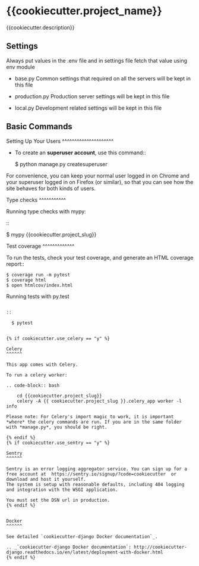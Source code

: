 # {{cookiecutter.project_name}}

{{cookiecutter.description}}


Settings
--------

Always put values in the .env file and in settings file fetch that value using env module

* base.py
Common settings that required on all the servers will be kept in this file

* production.py
Production server settings will be kept in this file

* local.py
Development related settings will be kept in this file

Basic Commands
--------------

Setting Up Your Users
^^^^^^^^^^^^^^^^^^^^^

* To create an **superuser account**, use this command::

    $ python manage.py createsuperuser

For convenience, you can keep your normal user logged in on Chrome and your superuser logged in on Firefox (or similar), so that you can see how the site behaves for both kinds of users.

Type checks
^^^^^^^^^^^

Running type checks with mypy:

::

  $ mypy {{cookiecutter.project_slug}}

Test coverage
^^^^^^^^^^^^^

To run the tests, check your test coverage, and generate an HTML coverage report::

    $ coverage run -m pytest
    $ coverage html
    $ open htmlcov/index.html

Running tests with py.test
~~~~~~~~~~~~~~~~~~~~~~~~~~

::

  $ pytest


{% if cookiecutter.use_celery == "y" %}

Celery
^^^^^^

This app comes with Celery.

To run a celery worker:

.. code-block:: bash

    cd {{cookiecutter.project_slug}}
    celery -A {{ cookiecutter.project_slug }}.celery_app worker -l info

Please note: For Celery's import magic to work, it is important *where* the celery commands are run. If you are in the same folder with *manage.py*, you should be right.

{% endif %}
{% if cookiecutter.use_sentry == "y" %}

Sentry
^^^^^^

Sentry is an error logging aggregator service. You can sign up for a free account at  https://sentry.io/signup/?code=cookiecutter  or download and host it yourself.
The system is setup with reasonable defaults, including 404 logging and integration with the WSGI application.

You must set the DSN url in production.
{% endif %}


Docker
^^^^^^

See detailed `cookiecutter-django Docker documentation`_.

.. _`cookiecutter-django Docker documentation`: http://cookiecutter-django.readthedocs.io/en/latest/deployment-with-docker.html
{% endif %}
